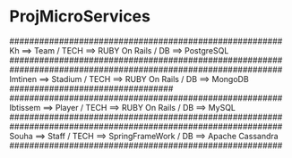 # ProjMicroServices

####################################################### Kh ==>  Team / TECH ==> RUBY On Rails / DB ==> PostgreSQL #######################################################
####################################################### Imtinen ==> Stadium / TECH ==> RUBY On Rails / DB ==> MongoDB #################################
####################################################### Ibtissem ==> Player / TECH ==> RUBY On Rails / DB ==> MySQL #######################################################
####################################################### Souha ==> Staff  / TECH ==> SpringFrameWork / DB ==> Apache Cassandra #######################################################
